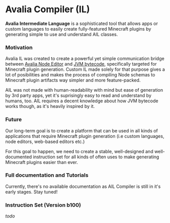 # Avalia Compiler (IL)
**Avalia Intermediate Language** is a sophisticated tool that allows apps or custom languages to easily create fully-featured Minecraft plugins by generating simple to use and understand AIL classes.

### Motivation
Avalia IL was created to create a powerful yet simple communication bridge between [Avalia Node Editor](https://www.avalia.app) and [JVM bytecode](https://en.wikipedia.org/wiki/Java_bytecode), specifically targeted for Minecraft plugin generation.
Custom IL made solely for that purpose gives a lot of posibilities and makes the process of compiling Node schemas to Minecraft plugin artifacts way simpler and more feature-packed.

AIL was not made with human-readability with mind but ease of generation by 3rd party apps, yet it's suprisingly easy to read and understand by humans, too. AIL requires a decent knowledge about 
how JVM bytecode works though, as it's heavily inspired by it. 

### Future
Our long-term goal is to create a platform that can be used in all kinds of applications that require Minecraft plugin generation (i.e custom languages, node editors, web-based editors etc.) 

For this goal to happen, we need to create a stable, well-designed and well-documented instruction set for all kinds of often uses to make generating Minecraft plugins easier than ever.

### Full documentation and Tutorials
Currently, there's no available documentation as AIL Compiler is still in it's early stages. Stay tuned!

### Instruction Set (Version b100)
*todo*